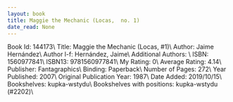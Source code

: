 ```yaml
---
layout: book
title: Maggie the Mechanic (Locas,  no. 1)
date_read: None
---
```


Book Id: 144173\ 
Title: Maggie the Mechanic (Locas, #1)\ 
Author: Jaime Hernández\ 
Author l-f: Hernández, Jaime\ 
Additional Authors: \ 
ISBN: 1560977841\ 
ISBN13: 9781560977841\ 
My Rating: 0\ 
Average Rating: 4.14\ 
Publisher: Fantagraphics\ 
Binding: Paperback\ 
Number of Pages: 272\ 
Year Published: 2007\ 
Original Publication Year: 1987\ 
Date Added: 2019/10/15\ 
Bookshelves: kupka-wstydu\ 
Bookshelves with positions: kupka-wstydu (#2202)\ 

